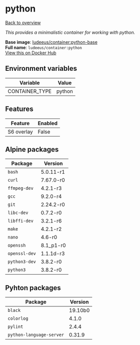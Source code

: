 # python

[Back to overview](../index.md)

_This provides a minimalistic container for working with python._

**Base image**: [ludeeus/container:python-base](./python-base)  
**Full name**: `ludeeus/container:python`  
[View this on Docker Hub](https://hub.docker.com/r/ludeeus/container/tags?page=1&name=python)

## Environment variables

Variable | Value 
-- | --
CONTAINER_TYPE | python

## Features

Feature | Enabled 
-- | --
S6 overlay | False

## Alpine packages

Package | Version 
-- | --
`bash` | 5.0.11-r1
`curl` | 7.67.0-r0
`ffmpeg-dev` | 4.2.1-r3
`gcc` | 9.2.0-r4
`git` | 2.24.2-r0
`libc-dev` | 0.7.2-r0
`libffi-dev` | 3.2.1-r6
`make` | 4.2.1-r2
`nano` | 4.6-r0
`openssh` | 8.1_p1-r0
`openssl-dev` | 1.1.1d-r3
`python3-dev` | 3.8.2-r0
`python3` | 3.8.2-r0

## Pyhton packages

Package | Version 
-- | --
`black` | 19.10b0
`colorlog` | 4.1.0
`pylint` | 2.4.4
`python-language-server` | 0.31.9
